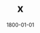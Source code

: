 ---
title: x
date: 1800-01-01
description: Power Grip
thumb: /assets/images/products/700S/700-spg-silver-red-r.jpg
image: /assets/images/products/700S/700-spg-silver-red-r.jpg
# angler-name: Johnny B. Goode

reel-type: spinning
reel-series: 700 

# location: Someplace, United States
# fish: Some Big Fish
# fish-length: 49 in.
# fish-weight: 78 lbs.
---